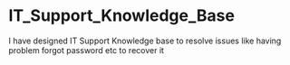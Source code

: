 # IT_Support_Knowledge_Base
I have designed IT Support Knowledge base to resolve issues like having problem forgot password etc to recover it
